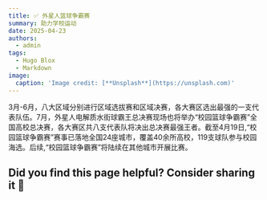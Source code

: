 ```yaml
---
title: ✅ 外星人篮球争霸赛
summary: 助力学校运动
date: 2025-04-23
authors:
  - admin
tags:
  - Hugo Blox
  - Markdown
image:
  caption: 'Image credit: [**Unsplash**](https://unsplash.com)'
---
```


3月-6月，八大区域分别进行区域选拔赛和区域决赛，各大赛区选出最强的一支代表队伍。7月，外星人电解质水街球霸王总决赛现场也将举办“校园篮球争霸赛”全国高校总决赛，各大赛区共八支代表队将决出总决赛最强王者。截至4月19日,“校园篮球争霸赛”赛事已落地全国24座城市，覆盖40余所高校，119支球队参与校园海选。后续,“校园篮球争霸赛”将陆续在其他城市开展比赛。



## Did you find this page helpful? Consider sharing it 🙌
